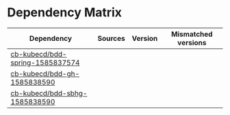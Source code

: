 # Dependency Matrix

Dependency | Sources | Version | Mismatched versions
---------- | ------- | ------- | -------------------
[cb-kubecd/bdd-spring-1585837574](https://github.com/cb-kubecd/bdd-spring-1585837574.git) |  | []() | 
[cb-kubecd/bdd-gh-1585838590](https://github.com/cb-kubecd/bdd-gh-1585838590.git) |  | []() | 
[cb-kubecd/bdd-sbhg-1585838590](https://github.com/cb-kubecd/bdd-sbhg-1585838590.git) |  | []() | 
